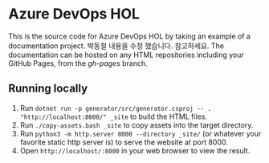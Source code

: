 # Azure DevOps HOL

This is the source code for Azure DevOps HOL by taking an example of a documentation project.
박동철 내용을 수정 했습니다.
참고하세요.
The documentation can be hosted on any HTML repositories including your GitHub Pages, from the *gh-pages* branch.

## Running locally

1. Run `dotnet run -p generator/src/generator.csproj -- . "http://localhost:8000/" _site` to build the HTML files.
2. Run `./copy-assets.bash _site` to copy assets into the target directory.
3. Run `python3 -m http.server 8000 --directory _site/` (or whatever your favorite static http server is) to serve the website at port 8000.
4. Open `http://localhost/:8000` in your web browser to view the result.
